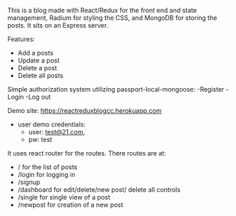 
This is a blog made with React/Redux for the front end and state management, Radium
for styling the CSS, and MongoDB for storing the posts. It sits on an Express server.

Features:
- Add a posts
- Update a post
- Delete a post
- Delete all posts


Simple authorization system utilizing passport-local-mongoose:
-Register
-Login
-Log out

Demo site: https://reactreduxblogcc.herokuapp.com
- user demo credentials:
  - user: test@21.com,
  - pw: test


It uses react router for the routes. There routes are at:
- /  for the list of posts
- /login for logging in
- /signup
- /dashboard for edit/delete/new post/ delete all controls
- /single for single view of a post
- /newpost for creation of a new post
